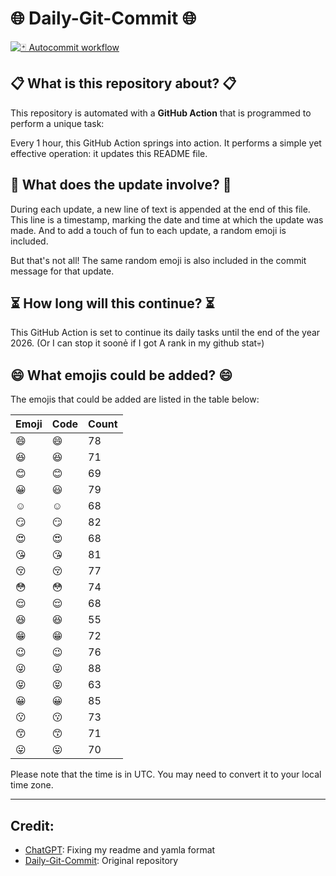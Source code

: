 # 🌐 Daily-Git-Commit 🌐

[![🃏 Autocommit workflow](https://github.com/kleqing/git-auto-commit/actions/workflows/main.yaml/badge.svg?event=check_run)](https://github.com/kleqing/git-auto-commit/actions/workflows/main.yaml)

## 📋 What is this repository about? 📋

This repository is automated with a **GitHub Action** that is programmed to perform a unique task:

Every 1 hour, this GitHub Action springs into action. It performs a simple yet effective operation: it updates this README file.

## 🔄 What does the update involve? 🔄

During each update, a new line of text is appended at the end of this file. This line is a timestamp, marking the date and time at which the update was made. And to add a touch of fun to each update, a random emoji is included.

But that's not all! The same random emoji is also included in the commit message for that update.

## ⏳ How long will this continue? ⏳

This GitHub Action is set to continue its daily tasks until the end of the year 2026. (Or I can stop it soonẻ if I got A rank in my github stat💀)

## 😄 What emojis could be added? 😄

The emojis that could be added are listed in the table below:

| Emoji | Code | Count |
| --- | --- | --- |
| 😄 | :smile: | 78 |
| 😆 | :laughing: | 71 |
| 😊 | :blush: | 69 |
| 😀 | :smiley: | 79 |
| ☺️ | :relaxed: | 68 |
| 😏 | :smirk: | 82 |
| 😍 | :heart_eyes: | 68 |
| 😘 | :kissing_heart: | 81 |
| 😚 | :kissing_closed_eyes: | 77 |
| 😳 | :flushed: | 74 |
| 😌 | :relieved: | 68 |
| 😆 | :satisfied: | 55 |
| 😁 | :grin: | 72 |
| 😉 | :wink: | 76 |
| 😜 | :stuck_out_tongue_winking_eye: | 88 |
| 😝 | :stuck_out_tongue_closed_eyes: | 63 |
| 😀 | :grinning: | 85 |
| 😗 | :kissing: | 73 |
| 😙 | :kissing_smiling_eyes: | 71 |
| 😛 | :stuck_out_tongue: | 70 |

Please note that the time is in UTC. You may need to convert it to your local time zone.

---

## Credit:

- [ChatGPT](chatgpt.com): Fixing my readme and yamla format
- [Daily-Git-Commit](https://github.com/diegomarty/daily-git-commit): Original repository

